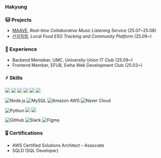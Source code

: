 ### Hakyung

### 🐱 Projects

- [MAAVE](https://github.com/EFUB5-RoomListener), *Real-time Collaborative Music Listening Service* (25.07~25.08)
- [산지직팜](https://github.com/SanjiJikFarm), *Local Food ESG Tracking and Community Platform* (25.09~)

### 🚀 Experience
- Backend Memeber, UMC, University Union IT Club (25.09~)
- Frontend Member, EFUB, Ewha Web Development Club (25.03~)

### ⚡️ Skills
![](https://img.shields.io/badge/JavaScript-F7DF1E?style=for-the-badge&logo=JavaScript&logoColor=white) 
![](https://img.shields.io/badge/TypeScript-007ACC?style=for-the-badge&logo=typescript&logoColor=white) 
![](https://img.shields.io/badge/React-20232A?style=for-the-badge&logo=react&logoColor=61DAFB) 
![](https://img.shields.io/badge/styled--components-DB7093?style=for-the-badge&logo=styled-components&logoColor=white)
![](https://img.shields.io/badge/Tailwind_CSS-38B2AC?style=for-the-badge&logo=tailwind-css&logoColor=white) 
![](https://img.shields.io/badge/Next.js-000?logo=nextdotjs&logoColor=fff&style=for-the-badge)


![Node.js](https://img.shields.io/badge/Node.js-339933?style=for-the-badge&logo=node.js&logoColor=white) 
![MySQL](https://img.shields.io/badge/MySQL-4479A1?style=for-the-badge&logo=mysql&logoColor=white)
![Amazon AWS](https://img.shields.io/badge/Amazon_AWS-232F3E?style=for-the-badge&logo=amazon-aws&logoColor=white)
![Naver Cloud](https://img.shields.io/badge/Naver_Cloud-03C75A?style=for-the-badge&logo=cloudflare&logoColor=white) 


![Python](https://img.shields.io/badge/Python-3776AB?style=for-the-badge&logo=python&logoColor=white)
<img src="https://img.shields.io/badge/langchain-1C3C3C?style=for-the-badge&logo=langchain&logoColor=white"/> 
<img src="https://img.shields.io/badge/langgraph-041E42?style=for-the-badge&logo=langgraph&logoColor=white"/>



![GitHub](https://img.shields.io/badge/GitHub-181717?style=for-the-badge&logo=github)
![Slack](https://img.shields.io/badge/Slack-4A154B?style=for-the-badge&logo=slack) 
![Figma](https://img.shields.io/badge/Figma-F24E1E?style=for-the-badge&logo=figma&logoColor=white)



### 🎖️ Certifications

- AWS Certified Solutions Architect – Associate
- SQLD (SQL Developer)
